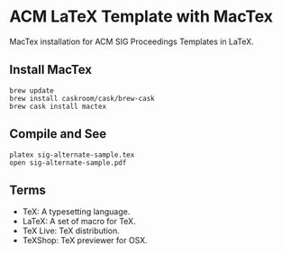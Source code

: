 # ACM LaTeX Template with MacTex
MacTex installation for ACM SIG Proceedings Templates in LaTeX.

## Install MacTex

```
brew update
brew install caskroom/cask/brew-cask
brew cask install mactex
```

## Compile and See

```
platex sig-alternate-sample.tex
open sig-alternate-sample.pdf
```

## Terms

* TeX: A typesetting language.
* LaTeX: A set of macro for TeX.
* TeX Live: TeX distribution.
* TeXShop: TeX previewer for OSX.

